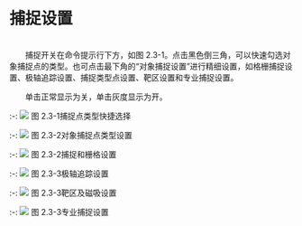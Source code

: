 
# 捕捉设置
<br/>
&emsp;&emsp;捕捉开关在命令提示行下方，如图 2.3-1。点击黑色倒三角，可以快速勾选对象捕捉点的类型。也可点击最下角的“对象捕捉设置”进行精细设置，如格栅捕捉设置、极轴追踪设置、捕捉类型点设置、靶区设置和专业捕捉设置。

&emsp;&emsp;单击正常显示为关，单击灰度显示为开。
<br/>

:-: ![](images/11.png)
图 2.3-1捕捉点类型快捷选择
<br/>

:-: ![](images/12.png)
图 2.3-2对象捕捉点类型设置
<br/>

:-: ![](images/13.png)
图 2.3-2捕捉和栅格设置
<br/>

:-: ![](images/14.png)
图 2.3-3极轴追踪设置
<br/>

:-: ![](images/15.png)
图 2.3-3靶区及磁吸设置
<br/>

:-: ![](images/16.png)
图 2.3-3专业捕捉设置
<br/>
